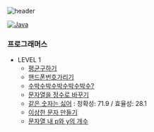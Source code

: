 ![header](https://capsule-render.vercel.app/api?&height=260&color=auto&text=알고리즘문제풀이&animation=fadeIn&fontColor=000000)

[![Java](https://img.shields.io/badge/Java-007396?style=flat-square&logo=Java&logoColor=white)](#)

### 프로그래머스
- LEVEL 1
  - [평균구하기](src/Solution.java)
  - [핸드폰번호가리기](src/PhoneMaskingSolution.java)
  - [수박수박수박수박수박수?](src/RepeatWordSolution.java)
  - [문자열을 정수로 바꾸기](src/TransitionSolution.java)
  - [같은 숫자는 싫어](src/DistinctNumber.java) :  정확성: 71.9 / 효율성: 28.1
  - [이상한 문자 만들기](src/LetterCase.java)
  - [문자열 내 p와 y의 개수](src/Comparison.java)